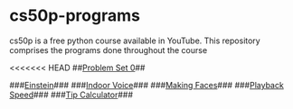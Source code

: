 # cs50p-programs
cs50p is a free python course available in YouTube. This repository comprises the programs done throughout the course

<<<<<<< HEAD
##[Problem Set 0](https://github.com/m-cnan/cs50p-programs/tree/main/Problem%20set%200)##

###[Einstein](https://github.com/m-cnan/cs50p-programs/tree/main/Problem%20set%200/Einstein)###
###[Indoor Voice](https://github.com/m-cnan/cs50p-programs/tree/main/Problem%20set%200/Indoor%20Voice)###
###[Making Faces](https://github.com/m-cnan/cs50p-programs/tree/main/Problem%20set%200/Making%20Faces)###
###[Playback Speed](https://github.com/m-cnan/cs50p-programs/tree/main/Problem%20set%200/Playback%20Speed)###
###[Tip Calculator](https://github.com/m-cnan/cs50p-programs/tree/main/Problem%20set%200/Tip%20Calculator)###


